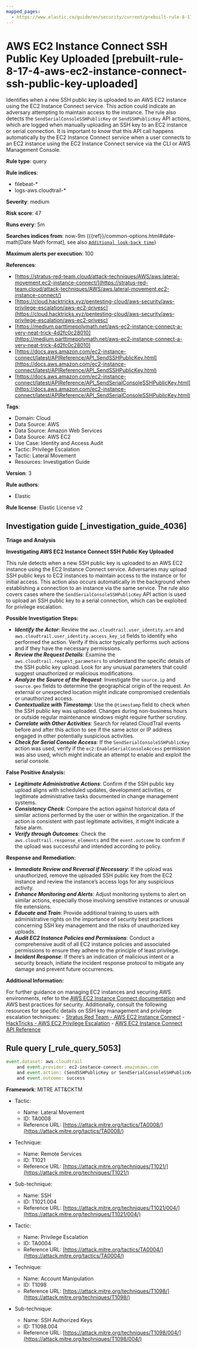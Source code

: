 ```yaml
---
mapped_pages:
  - https://www.elastic.co/guide/en/security/current/prebuilt-rule-8-17-4-aws-ec2-instance-connect-ssh-public-key-uploaded.html
---
```


# AWS EC2 Instance Connect SSH Public Key Uploaded [prebuilt-rule-8-17-4-aws-ec2-instance-connect-ssh-public-key-uploaded]

Identifies when a new SSH public key is uploaded to an AWS EC2 instance using the EC2 Instance Connect service. This action could indicate an adversary attempting to maintain access to the instance. The rule also detects the `SendSerialConsoleSSHPublicKey` or `SendSSHPublicKey` API actions, which are logged when manually uploading an SSH key to an EC2 instance or serial connection. It is important to know that this API call happens automatically by the EC2 Instance Connect service when a user connects to an EC2 instance using the EC2 Instance Connect service via the CLI or AWS Management Console.

**Rule type**: query

**Rule indices**:

* filebeat-*
* logs-aws.cloudtrail-*

**Severity**: medium

**Risk score**: 47

**Runs every**: 5m

**Searches indices from**: now-9m ({{ref}}/common-options.html#date-math[Date Math format], see also [`Additional look-back time`](docs-content://solutions/security/detect-and-alert/create-detection-rule.md#rule-schedule))

**Maximum alerts per execution**: 100

**References**:

* [https://stratus-red-team.cloud/attack-techniques/AWS/aws.lateral-movement.ec2-instance-connect/](https://stratus-red-team.cloud/attack-techniques/AWS/aws.lateral-movement.ec2-instance-connect/)
* [https://cloud.hacktricks.xyz/pentesting-cloud/aws-security/aws-privilege-escalation/aws-ec2-privesc](https://cloud.hacktricks.xyz/pentesting-cloud/aws-security/aws-privilege-escalation/aws-ec2-privesc)
* [https://medium.parttimepolymath.net/aws-ec2-instance-connect-a-very-neat-trick-4d2fc0c28010](https://medium.parttimepolymath.net/aws-ec2-instance-connect-a-very-neat-trick-4d2fc0c28010)
* [https://docs.aws.amazon.com/ec2-instance-connect/latest/APIReference/API_SendSSHPublicKey.html](https://docs.aws.amazon.com/ec2-instance-connect/latest/APIReference/API_SendSSHPublicKey.html)
* [https://docs.aws.amazon.com/ec2-instance-connect/latest/APIReference/API_SendSerialConsoleSSHPublicKey.html](https://docs.aws.amazon.com/ec2-instance-connect/latest/APIReference/API_SendSerialConsoleSSHPublicKey.html)

**Tags**:

* Domain: Cloud
* Data Source: AWS
* Data Source: Amazon Web Services
* Data Source: AWS EC2
* Use Case: Identity and Access Audit
* Tactic: Privilege Escalation
* Tactic: Lateral Movement
* Resources: Investigation Guide

**Version**: 3

**Rule authors**:

* Elastic

**Rule license**: Elastic License v2

## Investigation guide [_investigation_guide_4036]

**Triage and Analysis**

**Investigating AWS EC2 Instance Connect SSH Public Key Uploaded**

This rule detects when a new SSH public key is uploaded to an AWS EC2 instance using the EC2 Instance Connect service. Adversaries may upload SSH public keys to EC2 instances to maintain access to the instance or for initial access. This action also occurs automatically in the background when establishing a connection to an instance via the same service.  The rule also covers cases where the `SendSerialConsoleSSHPublicKey` API action is used to upload an SSH public key to a serial connection, which can be exploited for privilege escalation.

**Possible Investigation Steps:**

* ***Identify the Actor***: Review the `aws.cloudtrail.user_identity.arn` and `aws.cloudtrail.user_identity.access_key_id` fields to identify who performed the action. Verify if this actor typically performs such actions and if they have the necessary permissions.
* ***Review the Request Details***: Examine the `aws.cloudtrail.request_parameters` to understand the specific details of the SSH public key upload. Look for any unusual parameters that could suggest unauthorized or malicious modifications.
* ***Analyze the Source of the Request***: Investigate the `source.ip` and `source.geo` fields to determine the geographical origin of the request. An external or unexpected location might indicate compromised credentials or unauthorized access.
* ***Contextualize with Timestamp***: Use the `@timestamp` field to check when the SSH public key was uploaded. Changes during non-business hours or outside regular maintenance windows might require further scrutiny.
* ***Correlate with Other Activities***: Search for related CloudTrail events before and after this action to see if the same actor or IP address engaged in other potentially suspicious activities.
* ***Check for Serial Console Access***: If the `SendSerialConsoleSSHPublicKey` action was used, verify if the `ec2:EnableSerialConsoleAccess` permission was also used, which might indicate an attempt to enable and exploit the serial console.

**False Positive Analysis:**

* ***Legitimate Administrative Actions***: Confirm if the SSH public key upload aligns with scheduled updates, development activities, or legitimate administrative tasks documented in change management systems.
* ***Consistency Check***: Compare the action against historical data of similar actions performed by the user or within the organization. If the action is consistent with past legitimate activities, it might indicate a false alarm.
* ***Verify through Outcomes***: Check the `aws.cloudtrail.response_elements` and the `event.outcome` to confirm if the upload was successful and intended according to policy.

**Response and Remediation:**

* ***Immediate Review and Reversal if Necessary***: If the upload was unauthorized, remove the uploaded SSH public key from the EC2 instance and review the instance’s access logs for any suspicious activity.
* ***Enhance Monitoring and Alerts***: Adjust monitoring systems to alert on similar actions, especially those involving sensitive instances or unusual file extensions.
* ***Educate and Train***: Provide additional training to users with administrative rights on the importance of security best practices concerning SSH key management and the risks of unauthorized key uploads.
* ***Audit EC2 Instance Policies and Permissions***: Conduct a comprehensive audit of all EC2 instance policies and associated permissions to ensure they adhere to the principle of least privilege.
* ***Incident Response***: If there’s an indication of malicious intent or a security breach, initiate the incident response protocol to mitigate any damage and prevent future occurrences.

**Additional Information:**

For further guidance on managing EC2 instances and securing AWS environments, refer to the [AWS EC2 Instance Connect documentation](https://docs.aws.amazon.com/ec2-instance-connect/latest/APIReference/API_SendSSHPublicKey.html) and AWS best practices for security. Additionally, consult the following resources for specific details on SSH key management and privilege escalation techniques: - [Stratus Red Team - AWS EC2 Instance Connect](https://stratus-red-team.cloud/attack-techniques/AWS/aws.lateral-movement.ec2-instance-connect/) - [HackTricks - AWS EC2 Privilege Escalation](https://cloud.hacktricks.xyz/pentesting-cloud/aws-security/aws-privilege-escalation/aws-ec2-privesc) - [AWS EC2 Instance Connect API Reference](https://docs.aws.amazon.com/ec2-instance-connect/latest/APIReference/API_SendSSHPublicKey.html)


## Rule query [_rule_query_5053]

```js
event.dataset: aws.cloudtrail
    and event.provider: ec2-instance-connect.amazonaws.com
    and event.action: (SendSSHPublicKey or SendSerialConsoleSSHPublicKey)
    and event.outcome: success
```

**Framework**: MITRE ATT&CKTM

* Tactic:

    * Name: Lateral Movement
    * ID: TA0008
    * Reference URL: [https://attack.mitre.org/tactics/TA0008/](https://attack.mitre.org/tactics/TA0008/)

* Technique:

    * Name: Remote Services
    * ID: T1021
    * Reference URL: [https://attack.mitre.org/techniques/T1021/](https://attack.mitre.org/techniques/T1021/)

* Sub-technique:

    * Name: SSH
    * ID: T1021.004
    * Reference URL: [https://attack.mitre.org/techniques/T1021/004/](https://attack.mitre.org/techniques/T1021/004/)

* Tactic:

    * Name: Privilege Escalation
    * ID: TA0004
    * Reference URL: [https://attack.mitre.org/tactics/TA0004/](https://attack.mitre.org/tactics/TA0004/)

* Technique:

    * Name: Account Manipulation
    * ID: T1098
    * Reference URL: [https://attack.mitre.org/techniques/T1098/](https://attack.mitre.org/techniques/T1098/)

* Sub-technique:

    * Name: SSH Authorized Keys
    * ID: T1098.004
    * Reference URL: [https://attack.mitre.org/techniques/T1098/004/](https://attack.mitre.org/techniques/T1098/004/)



